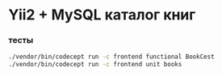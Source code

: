 # Yii2 + MySQL каталог книг

### тесты
```bash
./vendor/bin/codecept run -c frontend functional BookCest
./vendor/bin/codecept run -c frontend unit books
```
